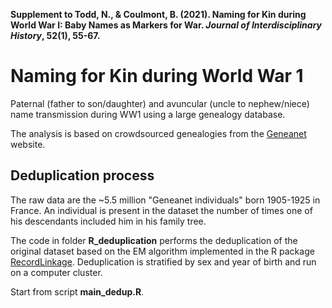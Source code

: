 **Supplement to Todd, N., & Coulmont, B. (2021). Naming for Kin during World War I: Baby Names as Markers for War. _Journal of Interdisciplinary History_, 52(1), 55-67.**

# Naming for Kin during World War 1

Paternal (father to son/daughter) and avuncular (uncle to nephew/niece) name transmission during WW1 using a large genealogy database.

The analysis is based on crowdsourced genealogies from the [Geneanet](https://www.geneanet.org/) website. 

## Deduplication process

The raw data are the ~5.5 million "Geneanet individuals" born 1905-1925 in France. An individual is present in the dataset the number of times one of his descendants included him in his family tree.

The code in folder **R_deduplication** performs the deduplication of the original dataset based on the EM algorithm implemented in the R package [RecordLinkage](https://cran.r-project.org/web/packages/RecordLinkage/index.html). Deduplication is stratified by sex and year of birth and run on a computer cluster.

Start from script **main_dedup.R**.
